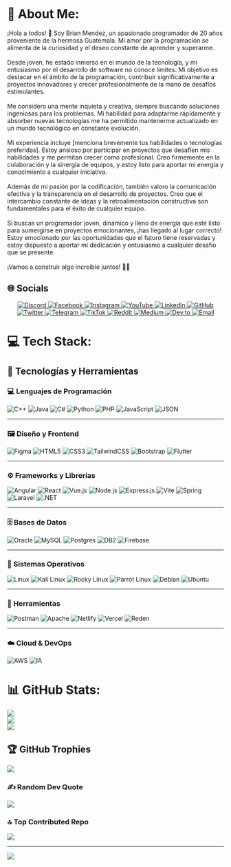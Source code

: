 # 💫 About Me:
¡Hola a todos! 👋 Soy Brian Mendez, un apasionado programador de 20 años proveniente de la hermosa Guatemala. Mi amor por la programación se alimenta de la curiosidad y el deseo constante de aprender y superarme.<br><br>Desde joven, he estado inmerso en el mundo de la tecnología, y mi entusiasmo por el desarrollo de software no conoce límites. Mi objetivo es destacar en el ámbito de la programación, contribuir significativamente a proyectos innovadores y crecer profesionalmente de la mano de desafíos estimulantes.<br><br>Me considero una mente inquieta y creativa, siempre buscando soluciones ingeniosas para los problemas. Mi habilidad para adaptarme rápidamente y absorber nuevas tecnologías me ha permitido mantenerme actualizado en un mundo tecnológico en constante evolución.<br><br>Mi experiencia incluye [menciona brevemente tus habilidades o tecnologías preferidas]. Estoy ansioso por participar en proyectos que desafíen mis habilidades y me permitan crecer como profesional. Creo firmemente en la colaboración y la sinergia de equipos, y estoy listo para aportar mi energía y conocimiento a cualquier iniciativa.<br><br>Además de mi pasión por la codificación, también valoro la comunicación efectiva y la transparencia en el desarrollo de proyectos. Creo que el intercambio constante de ideas y la retroalimentación constructiva son fundamentales para el éxito de cualquier equipo.<br><br>Si buscas un programador joven, dinámico y lleno de energía que esté listo para sumergirse en proyectos emocionantes, ¡has llegado al lugar correcto! Estoy emocionado por las oportunidades que el futuro tiene reservadas y estoy dispuesto a aportar mi dedicación y entusiasmo a cualquier desafío que se presente.<br><br>¡Vamos a construir algo increíble juntos! 🚀✨


## 🌐 Socials

<p align="center">
  <a href="https://discord.gg/brimenlim" target="_blank">
    <img src="https://img.shields.io/badge/Discord-%237289DA.svg?style=for-the-badge&logo=discord&logoColor=white" alt="Discord"/>
  </a>
  <a href="https://facebook.com/BrianMendez" target="_blank">
    <img src="https://img.shields.io/badge/Facebook-%231877F2.svg?style=for-the-badge&logo=Facebook&logoColor=white" alt="Facebook"/>
  </a>
  <a href="https://instagram.com/bryspics_life" target="_blank">
    <img src="https://img.shields.io/badge/Instagram-%23E4405F.svg?style=for-the-badge&logo=Instagram&logoColor=white" alt="Instagram"/>
  </a>
  <a href="https://youtube.com/@BryanMendez" target="_blank">
    <img src="https://img.shields.io/badge/YouTube-%23FF0000.svg?style=for-the-badge&logo=YouTube&logoColor=white" alt="YouTube"/>
  </a>
  <a href="https://www.linkedin.com/in/brianmendez" target="_blank">
    <img src="https://img.shields.io/badge/LinkedIn-%230077B5.svg?style=for-the-badge&logo=linkedin&logoColor=white" alt="LinkedIn"/>
  </a>
  <a href="https://github.com/BrianMendez" target="_blank">
    <img src="https://img.shields.io/badge/GitHub-%23121011.svg?style=for-the-badge&logo=github&logoColor=white" alt="GitHub"/>
  </a>
  <a href="https://twitter.com/BryanMendez" target="_blank">
    <img src="https://img.shields.io/badge/Twitter-%231DA1F2.svg?style=for-the-badge&logo=twitter&logoColor=white" alt="Twitter"/>
  </a>
  <a href="https://t.me/BryanMendez" target="_blank">
    <img src="https://img.shields.io/badge/Telegram-%230088cc.svg?style=for-the-badge&logo=telegram&logoColor=white" alt="Telegram"/>
  </a>
  <a href="https://www.tiktok.com/@BryanMendez" target="_blank">
    <img src="https://img.shields.io/badge/TikTok-%23000000.svg?style=for-the-badge&logo=tiktok&logoColor=white" alt="TikTok"/>
  </a>
  <a href="https://www.reddit.com/user/BryanMendez" target="_blank">
    <img src="https://img.shields.io/badge/Reddit-%23FF4500.svg?style=for-the-badge&logo=reddit&logoColor=white" alt="Reddit"/>
  </a>
  <a href="https://medium.com/@BryanMendez" target="_blank">
    <img src="https://img.shields.io/badge/Medium-12100E?style=for-the-badge&logo=medium&logoColor=white" alt="Medium"/>
  </a>
  <a href="https://dev.to/bryanmendez" target="_blank">
    <img src="https://img.shields.io/badge/DEV.to-0A0A0A?style=for-the-badge&logo=devdotto&logoColor=white" alt="Dev.to"/>
  </a>
  <a href="mailto:bryanmendez@example.com" target="_blank">
    <img src="https://img.shields.io/badge/Email-D14836?style=for-the-badge&logo=gmail&logoColor=white" alt="Email"/>
  </a>
</p>

# 💻 Tech Stack:
## 🚀 Tecnologías y Herramientas

### 💻 Lenguajes de Programación
![C++](https://img.shields.io/badge/c++-%2300599C.svg?style=for-the-badge&logo=c%2B%2B&logoColor=white)
![Java](https://img.shields.io/badge/java-%23ED8B00.svg?style=for-the-badge&logo=openjdk&logoColor=white)
![C#](https://img.shields.io/badge/c%23-%23239120.svg?style=for-the-badge&logo=c-sharp&logoColor=white)
![Python](https://img.shields.io/badge/python-3670A0?style=for-the-badge&logo=python&logoColor=ffdd54)
![PHP](https://img.shields.io/badge/php-%23777BB4.svg?style=for-the-badge&logo=php&logoColor=white)
![JavaScript](https://img.shields.io/badge/javascript-%23323330.svg?style=for-the-badge&logo=javascript&logoColor=%23F7DF1E)
![JSON](https://img.shields.io/badge/JSON-Data-lightgrey?style=for-the-badge&logo=json&logoColor=black)

---

### 🖼️ Diseño y Frontend
![Figma](https://img.shields.io/badge/Figma-Design-blue?style=for-the-badge&logo=figma&logoColor=white)
![HTML5](https://img.shields.io/badge/html5-%23E34F26.svg?style=for-the-badge&logo=html5&logoColor=white)
![CSS3](https://img.shields.io/badge/css3-%231572B6.svg?style=for-the-badge&logo=css3&logoColor=white)
![TailwindCSS](https://img.shields.io/badge/tailwindcss-%2338B2AC.svg?style=for-the-badge&logo=tailwind-css&logoColor=white)
![Bootstrap](https://img.shields.io/badge/bootstrap-%238511FA.svg?style=for-the-badge&logo=bootstrap&logoColor=white)
![Flutter](https://img.shields.io/badge/Flutter-02569B?style=for-the-badge&logo=flutter&logoColor=white)

---

### ⚙️ Frameworks y Librerías
![Angular](https://img.shields.io/badge/angular-%23DD0031.svg?style=for-the-badge&logo=angular&logoColor=white)
![React](https://img.shields.io/badge/react-%2320232a.svg?style=for-the-badge&logo=react&logoColor=%2361DAFB)
![Vue.js](https://img.shields.io/badge/vuejs-%2335495e.svg?style=for-the-badge&logo=vuedotjs&logoColor=%234FC08D)
![Node.js](https://img.shields.io/badge/node.js-6DA55F?style=for-the-badge&logo=node.js&logoColor=white)
![Express.js](https://img.shields.io/badge/express.js-%23404d59.svg?style=for-the-badge&logo=express&logoColor=%2361DAFB)
![Vite](https://img.shields.io/badge/vite-%23646CFF.svg?style=for-the-badge&logo=vite&logoColor=white)
![Spring](https://img.shields.io/badge/spring-%236DB33F.svg?style=for-the-badge&logo=spring&logoColor=white)
![Laravel](https://img.shields.io/badge/laravel-%23FF2D20.svg?style=for-the-badge&logo=laravel&logoColor=white)
![.NET](https://img.shields.io/badge/.NET-512BD4?style=for-the-badge&logo=dotnet&logoColor=white)

---

### 🗄️ Bases de Datos
![Oracle](https://img.shields.io/badge/Oracle-F80000?style=for-the-badge&logo=oracle&logoColor=white)
![MySQL](https://img.shields.io/badge/mysql-%2300000f.svg?style=for-the-badge&logo=mysql&logoColor=white)
![Postgres](https://img.shields.io/badge/postgres-%23316192.svg?style=for-the-badge&logo=postgresql&logoColor=white)
![DB2](https://img.shields.io/badge/IBM%20DB2-054ADA?style=for-the-badge&logo=ibm&logoColor=white)
![Firebase](https://img.shields.io/badge/Firebase-039BE5?style=for-the-badge&logo=Firebase&logoColor=white)

---

### 🐧 Sistemas Operativos
![Linux](https://img.shields.io/badge/Linux-FCC624?style=for-the-badge&logo=linux&logoColor=black)
![Kali Linux](https://img.shields.io/badge/Kali_Linux-268BEE?style=for-the-badge&logo=kalilinux&logoColor=white)
![Rocky Linux](https://img.shields.io/badge/Rocky%20Linux-10B981?style=for-the-badge&logo=rockylinux&logoColor=white)
![Parrot Linux](https://img.shields.io/badge/Parrot%20OS-00AEEF?style=for-the-badge&logo=parrotsecurity&logoColor=white)
![Debian](https://img.shields.io/badge/Debian-D70A53?style=for-the-badge&logo=debian&logoColor=white)
![Ubuntu](https://img.shields.io/badge/Ubuntu-E95420?style=for-the-badge&logo=ubuntu&logoColor=white)

---

### 🔧 Herramientas
![Postman](https://img.shields.io/badge/Postman-FF6C37?style=for-the-badge&logo=postman&logoColor=white)
![Apache](https://img.shields.io/badge/apache-%23D42029.svg?style=for-the-badge&logo=apache&logoColor=white)
![Netlify](https://img.shields.io/badge/netlify-%23000000.svg?style=for-the-badge&logo=netlify&logoColor=#00C7B7)
![Vercel](https://img.shields.io/badge/vercel-%23000000.svg?style=for-the-badge&logo=vercel&logoColor=white)
![Reden](https://img.shields.io/badge/Reden-blueviolet?style=for-the-badge)

---

### ☁️ Cloud & DevOps
![AWS](https://img.shields.io/badge/Amazon_AWS-232F3E?style=for-the-badge&logo=amazon-aws&logoColor=white)
![IA](https://img.shields.io/badge/Artificial%20Intelligence-6A5ACD?style=for-the-badge&logo=openai&logoColor=white)

# 📊 GitHub Stats:
![](https://github-readme-stats.vercel.app/api?username=J-BORNER&theme=highcontrast&hide_border=false&include_all_commits=false&count_private=false)<br/>
![](https://github-readme-streak-stats.herokuapp.com/?user=J-BORNER&theme=highcontrast&hide_border=false)<br/>
![](https://github-readme-stats.vercel.app/api/top-langs/?username=J-BORNER&theme=highcontrast&hide_border=false&include_all_commits=false&count_private=false&layout=compact)

## 🏆 GitHub Trophies
![](https://github-profile-trophy.vercel.app/?username=J-BORNER&theme=matrix&no-frame=false&no-bg=true&margin-w=4)

### ✍️ Random Dev Quote
![](https://quotes-github-readme.vercel.app/api?type=horizontal&theme=radical)

### 🔝 Top Contributed Repo
![](https://github-contributor-stats.vercel.app/api?username=J-BORNER&limit=5&theme=matrix&combine_all_yearly_contributions=true)

---
[![](https://visitcount.itsvg.in/api?id=J-BORNER&icon=0&color=0)](https://visitcount.itsvg.in)

<!-- Proudly created with GPRM ( https://gprm.itsvg.in ) -->
